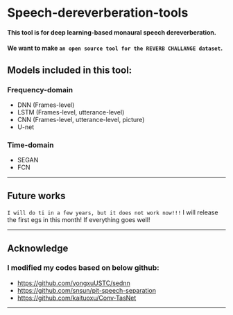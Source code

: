 Speech-dereverberation-tools  
====

#### This tool is for deep learning-based monaural speech dereverberation.   
#### We want to make `an open source tool for the REVERB CHALLANGE dataset`. 


## Models included in this tool:

### Frequency-domain
* DNN (Frames-level)
* LSTM (Frames-level, utterance-level)
* CNN (Frames-level, utterance-level, picture)
* U-net
### Time-domain
* SEGAN
* FCN

*****

## Future works
`I will do ti in a few years, but it does not work now!!!`
I will release the first egs in this month! If everything goes well!

*****

## Acknowledge
### I modified my codes based on below github:
* https://github.com/yongxuUSTC/sednn
* https://github.com/snsun/pit-speech-separation
* https://github.com/kaituoxu/Conv-TasNet

*****

